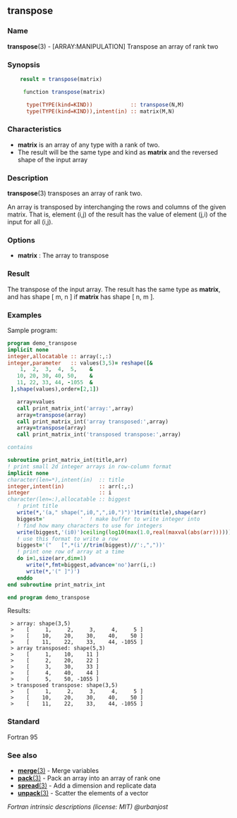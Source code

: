 ## transpose

### **Name**

**transpose**(3) - \[ARRAY:MANIPULATION\] Transpose an array of rank two

### **Synopsis**
```fortran
    result = transpose(matrix)
```
```fortran
     function transpose(matrix)

      type(TYPE(kind=KIND))            :: transpose(N,M)
      type(TYPE(kind=KIND)),intent(in) :: matrix(M,N)
```
### **Characteristics**

  - **matrix** is an array of any type with a rank of two.
  - The result will be the same type and kind as **matrix** and the
    reversed shape of the input array

### **Description**

  **transpose**(3) transposes an array of rank two.

  An array is transposed by interchanging the rows and columns of the
  given matrix. That is, element (i,j) of the result has the value of
  element (j,i) of the input for all (i,j).

### **Options**

- **matrix**
  : The array to transpose

### **Result**

The transpose of the input array. The result has the same type as
**matrix**, and has shape \[ m, n \] if **matrix** has shape \[ n, m \].

### **Examples**

Sample program:
```fortran
program demo_transpose
implicit none
integer,allocatable :: array(:,:)
integer,parameter   :: values(3,5)= reshape([&
    1,  2,  3,  4,  5,    &
   10, 20, 30, 40, 50,    &
   11, 22, 33, 44, -1055  &
 ],shape(values),order=[2,1])

   array=values
   call print_matrix_int('array:',array)
   array=transpose(array)
   call print_matrix_int('array transposed:',array)
   array=transpose(array)
   call print_matrix_int('transposed transpose:',array)

contains

subroutine print_matrix_int(title,arr)
! print small 2d integer arrays in row-column format
implicit none
character(len=*),intent(in)  :: title
integer,intent(in)           :: arr(:,:)
integer                      :: i
character(len=:),allocatable :: biggest
   ! print title
   write(*,'(a," shape(",i0,",",i0,")")')trim(title),shape(arr) 
   biggest='           '  ! make buffer to write integer into
   ! find how many characters to use for integers
   write(biggest,'(i0)')ceiling(log10(max(1.0,real(maxval(abs(arr))))))+2
   ! use this format to write a row
   biggest='("   [",*(i'//trim(biggest)//':,","))'
   ! print one row of array at a time
   do i=1,size(arr,dim=1)
      write(*,fmt=biggest,advance='no')arr(i,:)
      write(*,'(" ]")')
   enddo
end subroutine print_matrix_int

end program demo_transpose
```
Results:
```text
 > array: shape(3,5)
 >    [     1,     2,     3,     4,     5 ]
 >    [    10,    20,    30,    40,    50 ]
 >    [    11,    22,    33,    44, -1055 ]
 > array transposed: shape(5,3)
 >    [     1,    10,    11 ]
 >    [     2,    20,    22 ]
 >    [     3,    30,    33 ]
 >    [     4,    40,    44 ]
 >    [     5,    50, -1055 ]
 > transposed transpose: shape(3,5)
 >    [     1,     2,     3,     4,     5 ]
 >    [    10,    20,    30,    40,    50 ]
 >    [    11,    22,    33,    44, -1055 ]
```
### **Standard**

Fortran 95

### **See also**

- [**merge**(3)](#merge) - Merge variables
- [**pack**(3)](#pack) - Pack an array into an array of rank one
- [**spread**(3)](#spread) - Add a dimension and replicate data
- [**unpack**(3)](#unpack) - Scatter the elements of a vector

 _Fortran intrinsic descriptions (license: MIT) \@urbanjost_
